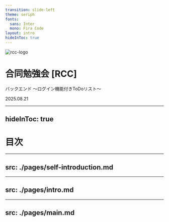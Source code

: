 ```yaml
---
transition: slide-left
theme: seriph 
fonts:
  sans: Inter
  mono: Fira Code
layout: intro
hideInToc: true
---
```


![rcc-logo](/rcc.png)

# 合同勉強会 [RCC]
バックエンド 〜ログイン機能付きToDoリスト〜

2025.08.21

---
hideInToc: true
---

# 目次

<Toc maxDepth="1"/>

---
src: ./pages/self-introduction.md
---

---
src: ./pages/intro.md
---

---
src: ./pages/main.md
---
